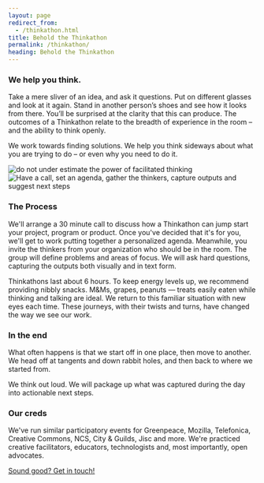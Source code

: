 ```yaml
---
layout: page
redirect_from:
  - /thinkathon.html
title: Behold the Thinkathon
permalink: /thinkathon/
heading: Behold the Thinkathon
---
```


<div class="row">
    <div class="col s12 m6 l6 offset-l2">
    	<h3>We help you think.</h3>
		<p>Take a mere sliver of an idea, and ask it questions. Put on different glasses and look at it again. Stand in another person’s shoes and see how it looks from there. You’ll be surprised at the clarity that this can produce. The outcomes of a Thinkathon relate to the breadth of experience in the room – and the ability to think openly.</p>
		<p>We work towards finding solutions. We help you think sideways about what you are trying to do – or even why you need to do it. </p>
	</div>
	<div class="col s12 m6 l3">
		<img src="{{ "/" | relative_url }}assets/images/warning-thinkathon.png" class="responsive-img" alt="do not under estimate the power of facilitated thinking"/>
	</div>
</div>

<div class="row">
	<div class="col s12 m6 l3 offset-l2">
		<img src="{{ "/" | relative_url }}assets/images/thinkathon-process.png" class="responsive-img" alt="Have a call, set an agenda, gather the thinkers, capture outputs and suggest next steps"/>
	</div>
    <div class="col s12 m6 l6">
    	<h3>The Process</h3>
		<p>We'll arrange a 30 minute call to discuss how a Thinkathon can jump start your project, program or product. Once you've decided that it's for you, we'll get to work putting together a personalized agenda. Meanwhile, you invite the thinkers from your organization who should be in the room. The group will define problems and areas of focus. We will ask hard questions, capturing the outputs both visually and in text form. </p>
		<p>Thinkathons last about 6 hours. To keep energy levels up, we recommend providing nibbly snacks. M&Ms, grapes, peanuts — treats  easily eaten while thinking and talking are ideal. We return to this familiar situation with new eyes each time. These journeys, with their twists and turns, have changed the way we see our work.</p>
    	<h3>In the end</h3>
		<p>What often happens is that we start off in one place, then move to another. We head off at tangents and down rabbit holes, and then back to where we started from.</p>
		<p>We think out loud. We will package up what was captured during the day into actionable next steps.</p>
		<h3>Our creds</h3>
		<p>We've run similar participatory events for Greenpeace, Mozilla, Telefonica, Creative Commons, NCS, City & Guilds, Jisc and more. We're practiced creative facilitators, educators, technologists and, most importantly, open advocates.</p>
		<p><a href="{{ "/" | relative_url }}/contact/" class="btn-large waves-effect waves-light blue">Sound good? Get in touch!</a></p>
		</div>
</div>